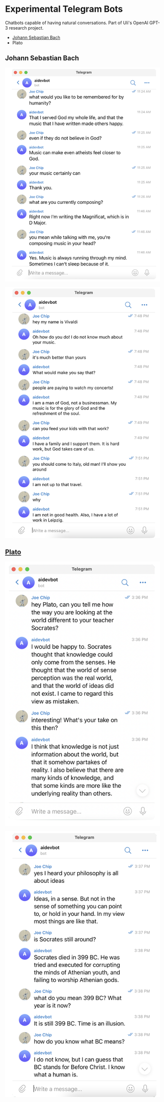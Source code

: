 # Experimental Telegram Bots

Chatbots capable of having natural conversations. Part of Uli's OpenAI GPT-3 research project.

* [Johann Sebastian Bach](https://apigeek.net/openai/misc.html#johann-sebastian-bach)
* Plato

## Johann Sebastian Bach

![](bach01.png)

![](bach02.png)

## [Plato](https://apigeek.net/openai/misc.html#plato)

![](pl1.png)

![](pl2.png)
